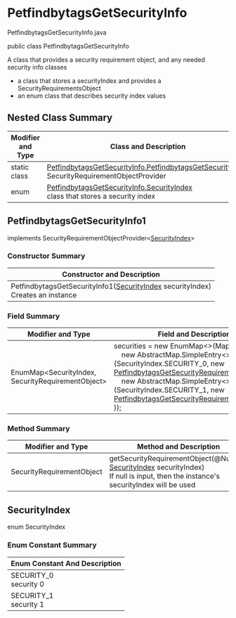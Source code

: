 # PetfindbytagsGetSecurityInfo
PetfindbytagsGetSecurityInfo.java

public class PetfindbytagsGetSecurityInfo

A class that provides a security requirement object, and any needed security info classes
- a class that stores a securityIndex and provides a SecurityRequirementsObject
- an enum class that describes security index values

## Nested Class Summary
| Modifier and Type | Class and Description |
| ----------------- | --------------------- |
| static class | [PetfindbytagsGetSecurityInfo.PetfindbytagsGetSecurityInfo1](#petfindbytagsgetsecurityinfo1)<br>SecurityRequirementObjectProvider
| enum | [PetfindbytagsGetSecurityInfo.SecurityIndex](#securityindex)<br>class that stores a security index |

## PetfindbytagsGetSecurityInfo1
implements SecurityRequirementObjectProvider<[SecurityIndex](#securityindex)>

### Constructor Summary
| Constructor and Description |
| --------------------------- |
| PetfindbytagsGetSecurityInfo1([SecurityIndex](#securityindex) securityIndex)<br>Creates an instance |

### Field Summary
| Modifier and Type | Field and Description |
| ----------------- | --------------------- |
| EnumMap<SecurityIndex, SecurityRequirementObject> | securities = new EnumMap<>(Map.ofEntries(<br>&nbsp;&nbsp;&nbsp;&nbsp;new AbstractMap.SimpleEntry<>(SecurityIndex.SECURITY_0, new [PetfindbytagsGetSecurityRequirementObject0()](../../../paths/petfindbytags/get/security/PetfindbytagsGetSecurityRequirementObject0.md),<br>&nbsp;&nbsp;&nbsp;&nbsp;new AbstractMap.SimpleEntry<>(SecurityIndex.SECURITY_1, new [PetfindbytagsGetSecurityRequirementObject1()](../../../paths/petfindbytags/get/security/PetfindbytagsGetSecurityRequirementObject1.md)<br>)); |

### Method Summary
| Modifier and Type | Method and Description |
| ----------------- | ---------------------- |
| SecurityRequirementObject | getSecurityRequirementObject(@Nullable [SecurityIndex](#securityindex) securityIndex)<br>If null is input, then the instance's securityIndex will be used |

## SecurityIndex
enum SecurityIndex<br>

### Enum Constant Summary
| Enum Constant And Description |
| ----------------------------- |
| SECURITY_0<br>security 0 |
| SECURITY_1<br>security 1 |
